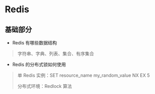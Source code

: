 # Redis

## 基础部分

* Redis 有哪些数据结构

> 字符串、字典、列表、集合、有序集合

* Redis 的分布式锁如何使用

> 单 Redis 实例：SET resource_name my_random_value NX EX 5
>
> 分布式环境：Redlock 算法